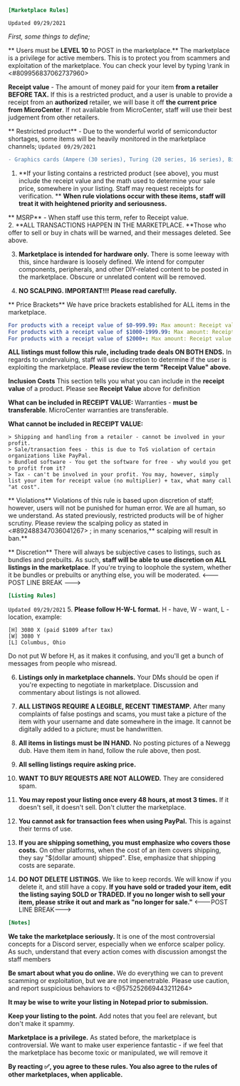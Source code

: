 ```ini
[Marketplace Rules] 
```

`Updated 09/29/2021`

*First, some things to define;*

** Users must be __LEVEL 10__ to POST in the marketplace.** The marketplace is a privilege for active members. This is to protect you from scammers and exploitation of the marketplace. You can check your level by typing \rank in <#809956837062737960>

 **Receipt value** - The amount of money paid for your item **from a retailer BEFORE TAX.** If this is a restricted product, and a user is unable to provide a receipt from an __authorized__ retailer, we will base it off **the current price from MicroCenter**. If not available from MicroCenter, staff will use their best judgement from other retailers.

** Restricted product** - Due to the wonderful world of semiconductor shortages, some items will be heavily monitored in the marketplace channels;
`Updated 09/29/2021`
```diff
- Graphics cards (Ampere (30 series), Turing (20 series, 16 series), Big Navi (6000 series), Navi (5000 series)
```

1. **If your listing contains a restricted product (see above), you must include the receipt value and the math used to determine your sale price, somewhere in your listing. Staff may request receipts for verification.
**
**When rule violations occur with these items, staff will treat it with heightened priority and seriousness.**

** MSRP** - When staff use this term, refer to Receipt value.
 \
2. **ALL TRANSACTIONS HAPPEN IN THE MARKETPLACE. **Those who offer to sell or buy in chats will be warned, and their messages deleted. See above.

3. **Marketplace is intended for hardware only.** There is some leeway with this, since hardware is loosely defined. We intend for computer components, peripherals, and other DIY-related content to be posted in the marketplace. Obscure or unrelated content will be removed.


4. **NO SCALPING. IMPORTANT!!!** __Please read carefully.__

** Price Brackets**
We have price brackets established for ALL items in the marketplace. 
```yaml
For products with a receipt value of $0-999.99: Max amount: Receipt value x 1.23
For products with a receipt value of $1000-1999.99: Max amount: Receipt value x 1.17
For products with a receipt value of $2000+: Max amount: Receipt value x 1.14
```

**ALL listings must follow this rule, including trade deals ON BOTH ENDS.**
In regards to undervaluing, staff will use discretion to determine if the user is exploiting the marketplace.
**Please review the term "Receipt Value" above.**

 **Inclusion Costs**
This section tells you what you can include in the **receipt value** of a product. Please see **Receipt Value** above for definition

**What can be included in RECEIPT VALUE:**
    Warranties - **must be transferable**. MicroCenter warranties are transferable.

**What cannot be included in RECEIPT VALUE:**
```
> Shipping and handling from a retailer - cannot be involved in your profit.
> Sale/transaction fees - this is due to ToS violation of certain organizations like PayPal.
> Bundled software - You get the software for free - why would you get to profit from it?
> Tax - can't be involved in your profit. You may, however, simply list your item for receipt value (no multiplier) + tax, what many call "at cost".
```


** Violations**
 Violations of this rule is based upon discretion of staff; however, users will not be punished for human error. We are all human, so we understand. As stated previously, restricted products will be of higher scrutiny. Please review the scalping policy as stated in <#892488347036041267> ; in many scenarios,** scalping will result in ban.**

** Discretion**
There will always be subjective cases to listings, such as bundles and prebuilts. As such, **staff will be able to use discretion on ALL listings in the marketplace**. If you're trying to loophole the system, whether it be bundles or prebuilts or anything else, you will be moderated.
<--- POST LINE BREAK --->
```ini
[Listing Rules]
```
`Updated 09/29/2021`
5. **Please follow H-W-L format.** H - have, W - want, L - location, example:

```
[H] 3080 X (paid $1009 after tax)
[W] 3080 Y
[L] Columbus, Ohio 
```

Do not put W before H, as it makes it confusing, and you'll get a bunch of messages from people who misread.

6. **Listings only in marketplace channels.** Your DMs should be open if you're expecting to negotiate in marketplace. Discussion and commentary about listings is not allowed.

 7. **ALL LISTINGS REQUIRE A LEGIBLE, RECENT TIMESTAMP.** After many complaints of false postings and scams, you must take a picture of the item with your username and date somewhere in the image. It cannot be digitally added to a picture; must be handwritten.

8. **All items in listings must be IN HAND.** No posting pictures of a Newegg dub. Have them item in hand, follow the rule above, then post.

9. **All selling listings require asking price.** 

10. **WANT TO BUY REQUESTS ARE NOT ALLOWED.** They are considered spam.

11. **You may repost your listing once every 48 hours, at most 3 times.** If it doesn't sell, it doesn't sell. Don't clutter the marketplace.

12. **You cannot ask for transaction fees when using PayPal.** This is against their terms of use.

13. **If you are shipping something, you must emphasize who covers those costs.** On other platforms, when the cost of an item covers shipping, they say  "$(dollar amount) shipped". Else, emphasize that shipping costs are separate.

14.  **DO NOT DELETE LISTINGS.** We like to keep records. We will know if you delete it, and still have a copy. **If you have sold or traded your item, edit the listing saying SOLD or TRADED.  If you no longer wish to sell your item, please strike it out and mark as "no longer for sale."**
<---POST LINE BREAK--->
```ini
[Notes]
```

**We take the marketplace seriously.** It is one of the most controversial concepts for a Discord server, especially when we enforce scalper policy. As such, understand that every action comes with discussion amongst the staff members

**Be smart about what you do online.** We do everything we can to prevent scamming or exploitation, but we are not impenetrable. Please use caution, and report suspicious behaviors to <@575252669443211264>

**It may be wise to write your listing in Notepad prior to submission.**

**Keep your listing to the point.** Add notes that you feel are relevant, but don't make it spammy.

**Marketplace is a privilege.** As stated before, the marketplace is controversial. We want to make user experience fantastic - if we feel that the marketplace has become toxic or manipulated, we will remove it


**By reacting :white_check_mark:, you agree to these rules. You also agree to the rules of other marketplaces, when applicable.**

